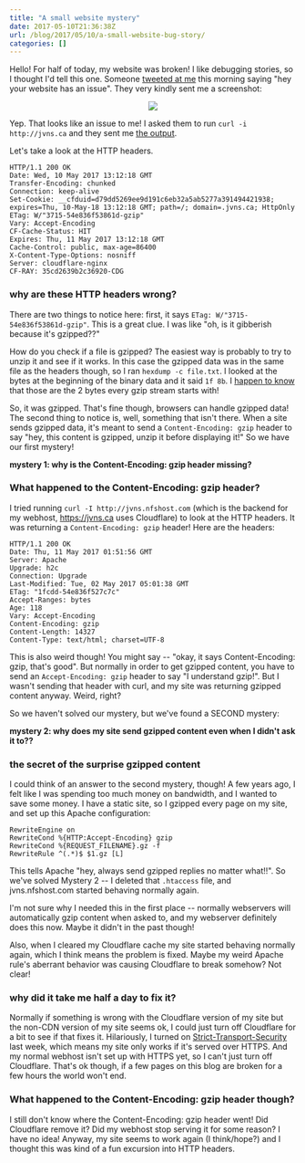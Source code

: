 ```yaml
---
title: "A small website mystery"
date: 2017-05-10T21:36:38Z
url: /blog/2017/05/10/a-small-website-bug-story/
categories: []
---
```


Hello! For half of today, my website was broken! I like debugging
stories, so I thought I'd tell this one. Someone [tweeted at me](https://twitter.com/Shoxolat/status/862281387138838528) this morning
saying "hey your website has an issue". They very kindly sent me a
screenshot:

<div align="center">
<a href="https://jvns.ca/images/gibberish_website.png">
<img src="https://jvns.ca/images/gibberish_website.png">
</a>
</div>

Yep. That looks like an issue to me! I asked them to run `curl -i
http://jvns.ca` and they sent me [the output](https://gist.github.com/jvns/33d5b9d45eaa6a827456daa3d6f278ba/raw/266e8584e127edf67345f1cca550b7118567c33c/gistfile1.txt).

Let's take a look at the HTTP headers.

```
HTTP/1.1 200 OK
Date: Wed, 10 May 2017 13:12:18 GMT
Transfer-Encoding: chunked
Connection: keep-alive
Set-Cookie: __cfduid=d79dd5269ee9d191c6eb32a5ab5277a391494421938;
expires=Thu, 10-May-18 13:12:18 GMT; path=/; domain=.jvns.ca; HttpOnly
ETag: W/"3715-54e836f53861d-gzip"
Vary: Accept-Encoding
CF-Cache-Status: HIT
Expires: Thu, 11 May 2017 13:12:18 GMT
Cache-Control: public, max-age=86400
X-Content-Type-Options: nosniff
Server: cloudflare-nginx
CF-RAY: 35cd2639b2c36920-CDG
```

### why are these HTTP headers wrong?

There are two things to notice here: first, it says `ETag:
W/"3715-54e836f53861d-gzip"`. This is a great clue. I was like "oh, is
it gibberish because it's gzipped??"

How do you check if a file is gzipped? The easiest way is probably to
try to unzip it and see if it works. In this case the gzipped data was in the same file as the headers
though, so I ran `hexdump -c file.txt`. I looked at the bytes at the
beginning of the binary data and it said `1f 8b`. I [happen to know](https://jvns.ca/blog/2013/10/24/day-16-gzip-plus-poetry-equals-awesome/) that those are the 2 bytes every gzip stream starts with!

So, it was gzipped. That's fine though, browsers can handle gzipped
data! The second thing to notice is, well, something that isn't there.
When a site sends gzipped data, it's meant to send a `Content-Encoding:
gzip` header to say "hey, this content is gzipped, unzip it before
displaying it!" So we have our first mystery!

**mystery 1: why is the Content-Encoding: gzip header missing?**

### What happened to the Content-Encoding: gzip header?

I tried running `curl -I http://jvns.nfshost.com` (which is the backend
for my webhost, https://jvns.ca uses Cloudflare) to look at the HTTP headers. It was returning a
`Content-Encoding: gzip` header! Here are the headers:

```
HTTP/1.1 200 OK
Date: Thu, 11 May 2017 01:51:56 GMT
Server: Apache
Upgrade: h2c
Connection: Upgrade
Last-Modified: Tue, 02 May 2017 05:01:38 GMT
ETag: "1fcdd-54e836f527c7c"
Accept-Ranges: bytes
Age: 118
Vary: Accept-Encoding
Content-Encoding: gzip
Content-Length: 14327
Content-Type: text/html; charset=UTF-8
```

This is also weird though! You might say -- "okay, it says
Content-Encoding: gzip, that's good". But normally in order to get
gzipped content, you have to send an `Accept-Encoding: gzip` header to
say "I understand gzip!". But I wasn't sending that header with curl, and my site
was returning gzipped content anyway. Weird, right?

So we haven't solved our mystery, but we've found a SECOND mystery:

**mystery 2: why does my site send gzipped content even when I didn't ask it to??**

### the secret of the surprise gzipped content

I could think of an answer to the second mystery, though! A few years
ago, I felt like I was spending too much money on bandwidth, and I
wanted to save some money. I have a static site, so I gzipped every page
on my site, and set up this Apache configuration:

```
RewriteEngine on 
RewriteCond %{HTTP:Accept-Encoding} gzip 
RewriteCond %{REQUEST_FILENAME}.gz -f 
RewriteRule ^(.*)$ $1.gz [L] 
```

This tells Apache "hey, always send gzipped replies no matter what!!".
So we've solved Mystery 2 -- I deleted that `.htaccess` file, and
jvns.nfshost.com started behaving normally again.

I'm not sure why I needed this in the first place -- normally webservers
will automatically gzip content when asked to, and my webserver
definitely does this now. Maybe it didn't in the past though!

Also, when I cleared my Cloudflare cache my site started behaving
normally again, which I think means the problem is fixed. Maybe my weird
Apache rule's aberrant behavior was causing Cloudflare to break somehow? Not clear!

### why did it take me half a day to fix it?

Normally if something is wrong with the Cloudflare version of my site
but the non-CDN version of my site seems ok, I could just turn off
Cloudflare for a bit to see if that fixes it. Hilariously, I turned on
[Strict-Transport-Security](https://jvns.ca/blog/2017/04/30/using-strict-transport-security/)
last week, which means my site only works if it's served over HTTPS. And
my normal webhost isn't set up with HTTPS yet, so I can't just turn off
Cloudflare. That's ok though, if a few pages on this blog are broken for
a few hours the world won't end.

### What happened to the Content-Encoding: gzip header though?

I still don't know where the Content-Encoding: gzip header went! Did
Cloudflare remove it? Did my webhost stop serving it for some reason? I
have no idea! Anyway, my site seems to work again (I think/hope?) and I
thought this was kind of a fun excursion into HTTP headers.
